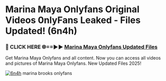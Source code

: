 # Marina Maya Onlyfans Original Videos 0nlyFans Leaked - Files Updated! (6n4h)

<h3>🔴 CLICK HERE 🌐==►► <a href="https://tinyurl.com/x26r9saj" rel="nofollow">Marina Maya Onlyfans Updated Files</a></h3>

Get Marina Maya Onlyfans and all content. Now you can access all videos and pictures of Marina Maya Onlyfans. New Updated Files 2025!

[![6n4h](https://i.imgur.com/LkgZPqh.gif)](https://tinyurl.com/x26r9saj)
marina brooks onlyfans